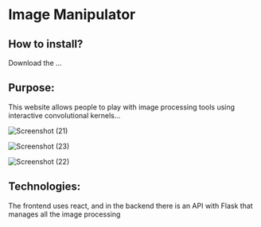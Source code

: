 # Image Manipulator 
## How to install?
Download the ...




## Purpose:
This website allows people to play with image processing tools using interactive convolutional kernels...



![Screenshot (21)](https://github.com/user-attachments/assets/2ba5be81-1f34-40ab-b301-a5f8b2510c07)



![Screenshot (23)](https://github.com/user-attachments/assets/23ec5d01-bcdf-4071-8747-e6a22022438e)



![Screenshot (22)](https://github.com/user-attachments/assets/30b4ea78-6a09-4080-b4b7-120fcfde754e)



## Technologies:
The frontend uses react, and in the backend there is an API with Flask that manages all the image processing
